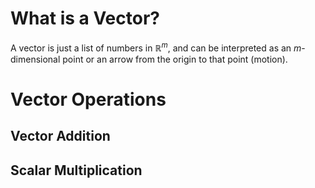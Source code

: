 
# What is a Vector?

A vector is just a list of numbers in $\mathbb R^m$, and can be interpreted as an $m$-dimensional point or an arrow from the origin to that point (motion).


# Vector Operations

## Vector Addition

## Scalar Multiplication


